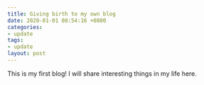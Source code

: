 ```yaml
---
title: Giving birth to my own blog
date: 2020-01-01 08:54:16 +0800
categories:
- update
tags:
- update
layout: post
---
```


This is my first blog! I will share interesting things in my life here.
